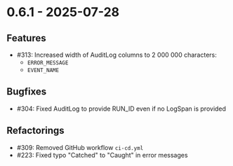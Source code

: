 # 0.6.1 - 2025-07-28

## Features

* #313: Increased width of AuditLog columns to 2 000 000 characters:
  * `ERROR_MESSAGE`
  * `EVENT_NAME`

## Bugfixes

* #304: Fixed AuditLog to provide RUN_ID even if no LogSpan is provided

## Refactorings

* #309: Removed GitHub workflow `ci-cd.yml`
* #223: Fixed typo "Catched" to "Caught" in error messages
